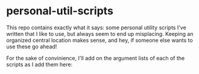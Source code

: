 # personal-util-scripts
This repo contains exactly what it says: some personal utility scripts I've written that I like to use, but always seem to end up misplacing.
Keeping an organized central location makes sense, and hey, if someone else wants to use these go ahead!

For the sake of convinience, I'll add on the argument lists of each of the scripts as I add them here:
